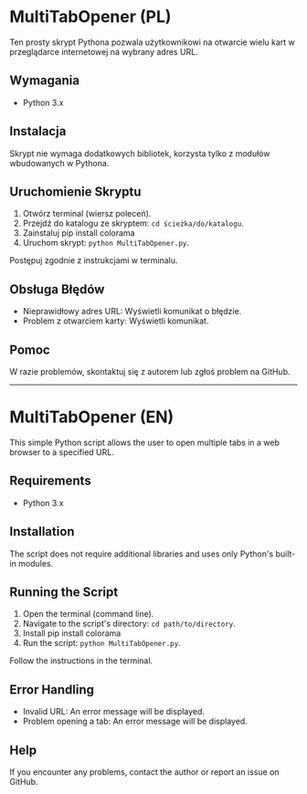 # MultiTabOpener (PL)

Ten prosty skrypt Pythona pozwala użytkownikowi na otwarcie wielu kart w przeglądarce internetowej na wybrany adres URL.

## Wymagania

- Python 3.x

## Instalacja

Skrypt nie wymaga dodatkowych bibliotek, korzysta tylko z modułów wbudowanych w Pythona.

## Uruchomienie Skryptu

1. Otwórz terminal (wiersz poleceń).
2. Przejdź do katalogu ze skryptem: `cd ścieżka/do/katalogu`.
3. Zainstaluj pip install colorama
4. Uruchom skrypt: `python MultiTabOpener.py`.

Postępuj zgodnie z instrukcjami w terminalu.

## Obsługa Błędów

- Nieprawidłowy adres URL: Wyświetli komunikat o błędzie.
- Problem z otwarciem karty: Wyświetli komunikat.

## Pomoc

W razie problemów, skontaktuj się z autorem lub zgłoś problem na GitHub.

---

# MultiTabOpener (EN)

This simple Python script allows the user to open multiple tabs in a web browser to a specified URL.

## Requirements

- Python 3.x

## Installation

The script does not require additional libraries and uses only Python's built-in modules.

## Running the Script

1. Open the terminal (command line).
2. Navigate to the script's directory: `cd path/to/directory`.
3. Install pip install colorama
4. Run the script: `python MultiTabOpener.py`.

Follow the instructions in the terminal.

## Error Handling

- Invalid URL: An error message will be displayed.
- Problem opening a tab: An error message will be displayed.

## Help

If you encounter any problems, contact the author or report an issue on GitHub.
